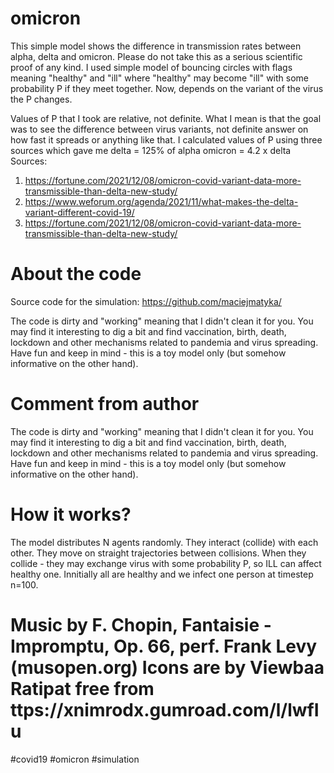 # omicron

This simple model shows the difference in transmission rates between alpha, delta and omicron. Please do not take this as a serious scientific proof of any kind. I used simple model of bouncing circles with flags meaning "healthy" and "ill" where "healthy" may become "ill" with some probability P if they meet together. Now, depends on the variant of the virus the P changes.

Values of P that I took are relative, not definite. What I mean is that the goal was to see the difference between virus variants, not definite answer on how fast it spreads or anything like that. I calculated values of P using three sources which gave me
delta = 125% of alpha 
omicron = 4.2 x delta
Sources:
1) https://fortune.com/2021/12/08/omicron-covid-variant-data-more-transmissible-than-delta-new-study/
2) https://www.weforum.org/agenda/2021/11/what-makes-the-delta-variant-different-covid-19/
3) https://fortune.com/2021/12/08/omicron-covid-variant-data-more-transmissible-than-delta-new-study/

# About the code 

Source code for the simulation: https://github.com/maciejmatyka/

The code is dirty and "working" meaning that I didn't clean it for you. You may find it interesting to dig a bit and find vaccination, birth, death, lockdown and other mechanisms related to pandemia and virus spreading. Have fun and
keep in mind - this is a toy model only (but somehow informative on the other hand).

# Comment from author
The code is dirty and "working" meaning that I didn't clean it for you. 
You may find it interesting to dig a bit and find vaccination, birth, death, 
lockdown and other mechanisms related to pandemia and virus spreading. Have fun and
keep in mind - this is a toy model only (but somehow informative on the other hand).

# How it works?
The model distributes N agents randomly. They interact (collide) with each other. They move on straight trajectories between collisions. When they collide - they may exchange virus with some probability P, so ILL can affect healthy one. Innitially all are healthy and we infect one person at timestep n=100.


Music by F. Chopin, Fantaisie - Impromptu, Op. 66, perf. Frank Levy (musopen.org)
Icons are by Viewbaa Ratipat free from ttps://xnimrodx.gumroad.com/l/lwfIu
============================================
#covid19 #omicron #simulation
